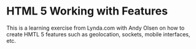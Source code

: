 # HTML 5 Working with Features

This is a learning exercise from Lynda.com with Andy Olsen on how to create HMTL 5 features such as geolocation, sockets, mobile interfaces, etc. 
